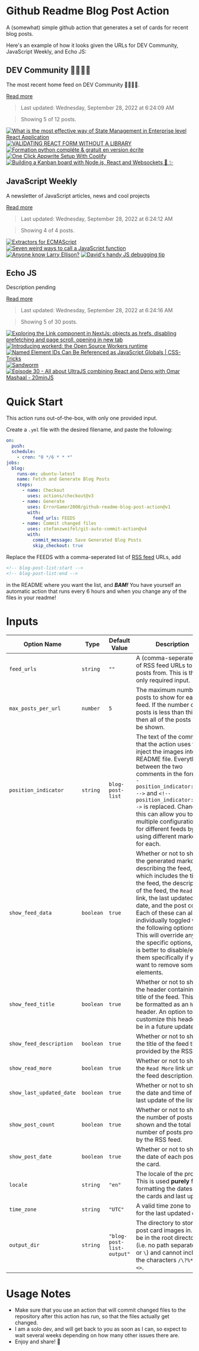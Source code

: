 # Github Readme Blog Post Action

A (somewhat) simple github action that generates a set of cards for recent blog posts.

Here's an example of how it looks given the URLs for DEV Community, JavaScript Weekly, and Echo JS:

<!-- post-list:start -->
## DEV Community 👩‍💻👨‍💻

The most recent home feed on DEV Community 👩‍💻👨‍💻.

[Read more](https://dev.to)
> Last updated: Wednesday, September 28, 2022 at 6:24:09 AM

> Showing 5 of 12 posts.

[![What is the most effective way of State Management in Enterprise level React Application](https://raw.githubusercontent.com/ErrorGamer2000/github-readme-blog-post-action/main/generated_files/DEV_Community_👩‍💻👨‍💻/What_is_the_most_effective_way_of_State_Management_in_Enterprise_level_React_Application.svg)](https://dev.to/hknasit/what-is-the-most-effective-way-of-state-management-in-enterprise-level-react-application-80a)
[![VALIDATING REACT FORM WITHOUT A LIBRARY](https://raw.githubusercontent.com/ErrorGamer2000/github-readme-blog-post-action/main/generated_files/DEV_Community_👩‍💻👨‍💻/VALIDATING_REACT_FORM_WITHOUT_A_LIBRARY.svg)](https://dev.to/elobigg/validating-react-form-without-a-library-5gle)
[![Formation python compléte & gratuit en version écrite](https://raw.githubusercontent.com/ErrorGamer2000/github-readme-blog-post-action/main/generated_files/DEV_Community_👩‍💻👨‍💻/Formation_python_compléte___gratuit_en_version_écrite.svg)](https://dev.to/codingteam/formation-python-complete-gratuit-en-version-ecrite-2fad)
[![One Click Appwrite Setup With Coolify](https://raw.githubusercontent.com/ErrorGamer2000/github-readme-blog-post-action/main/generated_files/DEV_Community_👩‍💻👨‍💻/One_Click_Appwrite_Setup_With_Coolify.svg)](https://dev.to/appwrite/one-click-appwrite-setup-with-coolify-2ojk)
[![Building a Kanban board with Node.js, React and Websockets 📝 ✨](https://raw.githubusercontent.com/ErrorGamer2000/github-readme-blog-post-action/main/generated_files/DEV_Community_👩‍💻👨‍💻/Building_a_Kanban_board_with_Node.js__React_and_Websockets_📝_✨.svg)](https://dev.to/novu/building-a-beautiful-kanban-board-with-nodejs-react-and-websockets-39dk)


## JavaScript Weekly

A newsletter of JavaScript articles, news and cool projects

[Read more](https://javascriptweekly.com/)
> Last updated: Wednesday, September 28, 2022 at 6:24:12 AM

> Showing 4 of 4 posts.

[![Extractors for ECMAScript](https://raw.githubusercontent.com/ErrorGamer2000/github-readme-blog-post-action/main/generated_files/JavaScript_Weekly/Extractors_for_ECMAScript.svg)](https://javascriptweekly.com/issues/607)
[![Seven weird ways to call a JavaScript function](https://raw.githubusercontent.com/ErrorGamer2000/github-readme-blog-post-action/main/generated_files/JavaScript_Weekly/Seven_weird_ways_to_call_a_JavaScript_function.svg)](https://javascriptweekly.com/issues/606)
[![Anyone know Larry Ellison?](https://raw.githubusercontent.com/ErrorGamer2000/github-readme-blog-post-action/main/generated_files/JavaScript_Weekly/Anyone_know_Larry_Ellison_.svg)](https://javascriptweekly.com/issues/605)
[![David's handy JS debugging tip](https://raw.githubusercontent.com/ErrorGamer2000/github-readme-blog-post-action/main/generated_files/JavaScript_Weekly/David's_handy_JS_debugging_tip.svg)](https://javascriptweekly.com/issues/604)


## Echo JS

Description pending

[Read more](
http://www.echojs.com
)
> Last updated: Wednesday, September 28, 2022 at 6:24:16 AM

> Showing 5 of 30 posts.

[![Exploring the Link component in NextJs: objects as hrefs, disabling prefetching and  page scroll, opening in new tab](https://raw.githubusercontent.com/ErrorGamer2000/github-readme-blog-post-action/main/generated_files/_Echo_JS_/Exploring_the_Link_component_in_NextJs__objects_as_hrefs__disabling_prefetching_and__page_scroll__opening_in_new_tab.svg)](http://www.js-craft.io/blog/exploring-the-link-component-in-nextjs-objects-as-hrefs-disabling-prefetching-and-page-scroll-opening-in-new-tab/)
[![
Introducing workerd: the Open Source Workers runtime
](https://raw.githubusercontent.com/ErrorGamer2000/github-readme-blog-post-action/main/generated_files/_Echo_JS_/_Introducing_workerd__the_Open_Source_Workers_runtime_.svg)](
https://blog.cloudflare.com/workerd-open-source-workers-runtime/
)
[![Named Element IDs Can Be Referenced as JavaScript Globals | CSS-Tricks](https://raw.githubusercontent.com/ErrorGamer2000/github-readme-blog-post-action/main/generated_files/_Echo_JS_/Named_Element_IDs_Can_Be_Referenced_as_JavaScript_Globals___CSS-Tricks.svg)](https://css-tricks.com/named-element-ids-can-be-referenced-as-javascript-globals/)
[![Sandworm](https://raw.githubusercontent.com/ErrorGamer2000/github-readme-blog-post-action/main/generated_files/_Echo_JS_/Sandworm.svg)](https://github.com/sandworm-hq)
[![Episode 30 - All about UltraJS combining React and Deno with Omar Mashaal - 20minJS](https://raw.githubusercontent.com/ErrorGamer2000/github-readme-blog-post-action/main/generated_files/_Echo_JS_/Episode_30_-_All_about_UltraJS_combining_React_and_Deno_with_Omar_Mashaal_-_20minJS.svg)](https://podcast.20minjs.com/1952066/11384885-episode-30-all-about-ultrajs-combining-react-and-deno-with-omar-mashaal)


<!-- post-list:end -->

# Quick Start

This action runs out-of-the-box, with only one provided input.

Create a `.yml` file with the desired filename, and paste the following:

```yml
on:
  push:
  schedule:
    - cron: "0 */6 * * *"
jobs:
  blog:
    runs-on: ubuntu-latest
    name: Fetch and Generate Blog Posts
    steps:
      - name: Checkout
        uses: actions/checkout@v3
      - name: Generate
        uses: ErrorGamer2000/github-readme-blog-post-action@v1
        with:
          feed_urls: FEEDS
      - name: Commit changed files
        uses: stefanzweifel/git-auto-commit-action@v4
        with:
          commit_message: Save Generated Blog Posts
          skip_checkout: true
```

Replace the FEEDS with a comma-seperated list of [RSS feed](https://rss.com/blog/how-do-rss-feeds-work/) URLs, add

```md
<!-- blog-post-list:start -->
<!-- blog-post-list:end -->
```

in the README where you want the list, and **_BAM!_** You have yourself an automatic action that runs every 6 hours and when you change any of the files in your readme!

# Inputs

<table>
  <thead>
    <tr>
      <th>Option Name</th>
      <th>Type</th>
      <th>Default Value</th>
      <th>Description</th>
    </tr>
  </thead>
  <tbody>
    <tr>
      <td><code>feed_urls</code></td>
      <td><code>string</code></td>
      <td><code>""</code></td>
      <td>A (comma-seperated) list of RSS feed URLs to load posts from. This is the only required input.</td>
    </tr>
    <tr>
      <td><code>max_posts_per_url</code></td>
      <td><code>number</code></td>
      <td><code>5</code></td>
      <td>The maximum number of posts to show for each feed. If the number of posts is less than this, then all of the posts will be shown.</td>
    </tr>
    <tr>
      <td><code>position_indicator</code></td>
      <td><code>string</code></td>
      <td><code>blog-post-list</code></td>
      <td>The text of the comments that the action uses to inject the images into the README file. Everything between the two comments in the form <code>&lt;!-- position_indicator:start --&gt;</code> and <code>&lt;!-- position_indicator:end --&gt;</code> is replaced. Changing this can allow you to use multiple configurations for different feeds by using different markers for each.</td>
    </tr>
    <tr>
      <td><code>show_feed_data</code></td>
      <td><code>boolean</code></td>
      <td><code>true</code></td>
      <td>Whether or not to show the generated markdown describing the feed, which includes the title of the feed, the description of the feed, the <code>Read More</code> link, the last updated date, and the post count. Each of these can also be individually toggled with the following options. This will override any of the specific options, so it is better to disable/enable them specifically if you want to remove some elements.</td>
    </tr>
    <tr>
      <td><code>show_feed_title</code></td>
      <td><code>boolean</code></td>
      <td><code>true</code></td>
      <td>Whether or not to show the header containing the title of the feed. This will be formatted as an <code>h2</code> header. An option to customize this header will be in a future update.</td>
    </tr>
    <tr>
      <td><code>show_feed_description</code></td>
      <td><code>boolean</code></td>
      <td><code>true</code></td>
      <td>Whether or not to show the title of the feed that is provided by the RSS feed.</td>
    </tr>
    <tr>
      <td><code>show_read_more</code></td>
      <td><code>boolean</code></td>
      <td><code>true</code></td>
      <td>Whether or not to show the <code>Read More</code> link under the feed description.</td>
    </tr>
    <tr>
      <td><code>show_last_updated_date</code></td>
      <td><code>boolean</code></td>
      <td><code>true</code></td>
      <td>Whether or not to show the date and time of the last update of the list.</td>
    </tr>
    <tr>
      <td><code>show_post_count</code></td>
      <td><code>boolean</code></td>
      <td><code>true</code></td>
      <td>Whether or not to show the number of posts shown and the total number of posts provided by the RSS feed.</td>
    </tr>
    <tr>
      <td><code>show_post_date</code></td>
      <td><code>boolean</code></td>
      <td><code>true</code></td>
      <td>Whether or not to show the date of each post on the card.</td>
    </tr>
    <tr>
      <td><code>locale</code></td>
      <td><code>string</code></td>
      <td><code>"en"</code></td>
      <td>The locale of the project. This is used <strong>purely</strong> for formatting the dates of the cards and last update.</td>
    </tr>
    <tr>
      <td><code>time_zone</code></td>
      <td><code>string</code></td>
      <td><code>"UTC"</code></td>
      <td>A valid time zone to use for the last updated date.</td>
    </tr>
    <tr>
      <td><code>output_dir</code></td>
      <td><code>string</code></td>
      <td><code>"blog-post-list-output"</code></td>
      <td>The directory to store the post card images in. Must be in the root directory (i.e. no path separators <code>/</code> or <code>\</code>) and cannot include the characters <code>/\?%*:|"&lt;&gt;</code>.</td>
    </tr>
<!--
    <tr>
      <td><code></code></td>
      <td><cde></cde></td>
      <td><code></code></td>
      <td></td>
    </tr>
-->
  </tbody>
</table>

# Usage Notes

- Make sure that you use an action that will commit changed files to the repository after this action has run, so that the files actually get changed.
- I am a solo dev, and will get back to you as soon as I can, so expect to wait several weeks depending on how many other issues there are.
- Enjoy and share! 🤗
